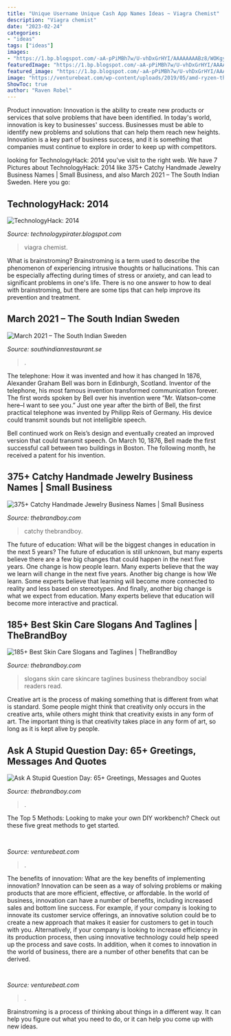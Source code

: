 ```yaml
---
title: "Unique Username Unique Cash App Names Ideas ~ Viagra Chemist"
description: "Viagra chemist"
date: "2023-02-24"
categories:
- "ideas"
tags: ["ideas"]
images:
- "https://1.bp.blogspot.com/-aA-pPiMBh7w/U-vhDxGrHYI/AAAAAAAABz8/WOKgy_aLCBw/s1600/11.png"
featuredImage: "https://1.bp.blogspot.com/-aA-pPiMBh7w/U-vhDxGrHYI/AAAAAAAABz8/WOKgy_aLCBw/s1600/11.png"
featured_image: "https://1.bp.blogspot.com/-aA-pPiMBh7w/U-vhDxGrHYI/AAAAAAAABz8/WOKgy_aLCBw/s1600/11.png"
image: "https://venturebeat.com/wp-content/uploads/2019/05/amd-ryzen-third-generation.jpg"
ShowToc: true
author: "Raven Robel"
---
```



Product innovation:
Innovation is the ability to create new products or services that solve problems that have been identified. In today's world, innovation is key to businesses' success. Businesses must be able to identify new problems and solutions that can help them reach new heights. Innovation is a key part of business success, and it is something that companies must continue to explore in order to keep up with competitors.

	

		
looking for TechnologyHack: 2014 you've visit to the right web. We have 7 Pictures about TechnologyHack: 2014 like 375+ Catchy Handmade Jewelry Business Names | Small Business,  and also March 2021 – The South Indian Sweden. Here you go:
		
    
## TechnologyHack: 2014

<img loading=lazy src="https://1.bp.blogspot.com/-aA-pPiMBh7w/U-vhDxGrHYI/AAAAAAAABz8/WOKgy_aLCBw/s1600/11.png" onerror="this.onerror=null;this.src='https://tse3.mm.bing.net/th?id=OIP.3u5Pl92AnMNkPLCNQocgTgAAAA&amp;pid=15.1';" alt="TechnologyHack: 2014">

_Source: technologypirater.blogspot.com_

>viagra chemist. 

	

What is brainstroming?
Brainstroming is a term used to describe the phenomenon of experiencing intrusive thoughts or hallucinations. This can be especially affecting during times of stress or anxiety, and can lead to significant problems in one's life. There is no one answer to how to deal with brainstroming, but there are some tips that can help improve its prevention and treatment.

    
## March 2021 – The South Indian Sweden

<img loading=lazy src="https://i.pinimg.com/originals/9e/c7/da/9ec7dae24c2f91ef7c9e1cc139350e05.jpg" onerror="this.onerror=null;this.src='https://tse1.mm.bing.net/th?id=OIP.z4IuFdi-92TNj25TgNJIfQHaEK&amp;pid=15.1';" alt="March 2021 – The South Indian Sweden">

_Source: southindianrestaurant.se_

>. 

	

The telephone: How it was invented and how it has changed
In 1876, Alexander Graham Bell was born in Edinburgh, Scotland. Inventor of the telephone, his most famous invention transformed communication forever. The first words spoken by Bell over his invention were “Mr. Watson–come here–I want to see you.” 
Just one year after the birth of Bell, the first practical telephone was invented by Philipp Reis of Germany. His device could transmit sounds but not intelligible speech. 

Bell continued work on Reis’s design and eventually created an improved version that could transmit speech. On March 10, 1876, Bell made the first successful call between two buildings in Boston. The following month, he received a patent for his invention.

    
## 375+ Catchy Handmade Jewelry Business Names | Small Business

<img loading=lazy src="https://thebrandboy.com/wp-content/uploads/2020/03/53-Handmade-Jewellery-Business-Names-Ideas.png" onerror="this.onerror=null;this.src='https://tse3.mm.bing.net/th?id=OIP.1BxcSw1BoJqunLtDKkbU4gHaLG&amp;pid=15.1';" alt="375+ Catchy Handmade Jewelry Business Names | Small Business">

_Source: thebrandboy.com_

>catchy thebrandboy. 

	

The future of education: What will be the biggest changes in education in the next 5 years?
The future of education is still unknown, but many experts believe there are a few big changes that could happen in the next five years. 
One change is how people learn. Many experts believe that the way we learn will change in the next five years. 
Another big change is how We learn. Some experts believe that learning will become more connected to reality and less based on stereotypes. 
And finally, another big change is what we expect from education. Many experts believe that education will become more interactive and practical.

    
## 185+ Best Skin Care Slogans And Taglines | TheBrandBoy

<img loading=lazy src="https://thebrandboy.com/wp-content/uploads/2020/02/21-Best-Skincare-Slogans-Taglines.png" onerror="this.onerror=null;this.src='https://tse4.mm.bing.net/th?id=OIP.8IrQRT3Su41gi7gA7VwNVQHaLG&amp;pid=15.1';" alt="185+ Best Skin Care Slogans and Taglines | TheBrandBoy">

_Source: thebrandboy.com_

>slogans skin care skincare taglines business thebrandboy social readers read. 

	

Creative art is the process of making something that is different from what is standard. Some people might think that creativity only occurs in the creative arts, while others might think that creativity exists in any form of art. The important thing is that creativity takes place in any form of art, so long as it is kept alive by people.

    
## Ask A Stupid Question Day: 65+ Greetings, Messages And Quotes

<img loading=lazy src="https://thebrandboy.com/wp-content/uploads/2019/05/about-ask-a-stupid-day.png" onerror="this.onerror=null;this.src='https://tse2.mm.bing.net/th?id=OIP.1HCX6YLG-9uLtN76E1Y1-wHaHQ&amp;pid=15.1';" alt="Ask A Stupid Question Day: 65+ Greetings, Messages and Quotes">

_Source: thebrandboy.com_

>. 

	

The Top 5 Methods:
Looking to make your own DIY workbench? Check out these five great methods to get started.

    
## 

<img loading=lazy src="https://venturebeat.com/wp-content/uploads/2019/05/amd-ryzen-third-generation.jpg" onerror="this.onerror=null;this.src='https://tse1.mm.bing.net/th?id=OIP.11ghnT6m99Zk2gavAzErcQHaDt&amp;pid=15.1';" alt="">

_Source: venturebeat.com_

>. 

	

The benefits of innovation: What are the key benefits of implementing innovation?
Innovation can be seen as a way of solving problems or making products that are more efficient, effective, or affordable. In the world of business, innovation can have a number of benefits, including increased sales and bottom line success. For example, if your company is looking to innovate its customer service offerings, an innovative solution could be to create a new approach that makes it easier for customers to get in touch with you. Alternatively, if your company is looking to increase efficiency in its production process, then using innovative technology could help speed up the process and save costs. In addition, when it comes to innovation in the world of business, there are a number of other benefits that can be derived.

    
## 

<img loading=lazy src="https://venturebeat.com/wp-content/uploads/2018/01/mophie-5.jpg?w=800" onerror="this.onerror=null;this.src='https://tse1.mm.bing.net/th?id=OIP.pAcXKhRbb0rKzLQddH95VQHaDt&amp;pid=15.1';" alt="">

_Source: venturebeat.com_

>. 

	

Brainstroming is a process of thinking about things in a different way. It can help you figure out what you need to do, or it can help you come up with new ideas.

